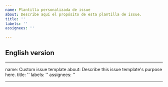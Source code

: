 ```yaml
---
name: Plantilla personalizada de issue
about: Describe aquí el propósito de esta plantilla de issue.
title: ''
labels: ''
assignees: ''

---
```


## English version

---
name: Custom issue template
about: Describe this issue template's purpose here.
title: ''
labels: ''
assignees: ''

---
